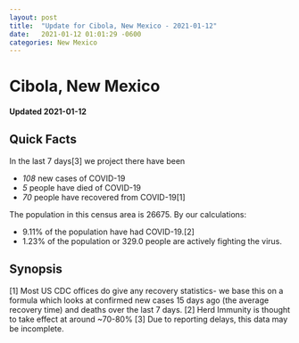 ```yaml
---
layout: post
title:  "Update for Cibola, New Mexico - 2021-01-12"
date:   2021-01-12 01:01:29 -0600
categories: New Mexico
---
```


# Cibola, New Mexico
#### Updated 2021-01-12

## Quick Facts

In the last 7 days[3] we project there have been
- *108* new cases of COVID-19
- *5* people have died of COVID-19
- *70* people have recovered from COVID-19[1]

The population in this census area is 26675. By our calculations:
- 9.11% of the population have had COVID-19.[2]
- 1.23% of the population or 329.0 people are actively fighting the virus.

## Synopsis




[1] Most US CDC offices do give any recovery statistics- we base this on a formula which looks at confirmed new cases
15 days ago (the average recovery time) and deaths over the last 7 days.
[2] Herd Immunity is thought to take effect at around ~70-80%
[3] Due to reporting delays, this data may be incomplete. 
    